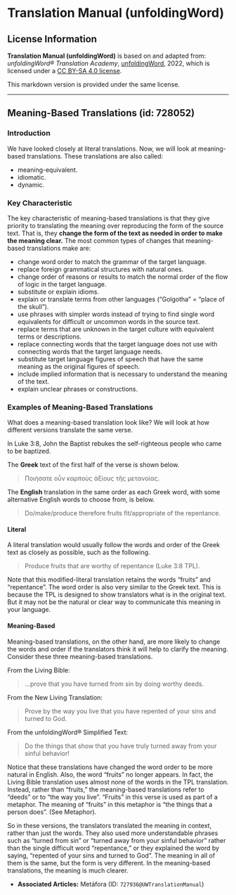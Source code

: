 # Translation Manual (unfoldingWord)

## License Information

**Translation Manual (unfoldingWord)** is based on and adapted from: _unfoldingWord® Translation Academy_, [unfoldingWord](https://unfoldingword.org/utw), 2022, which is licensed under a [CC BY-SA 4.0 license](https://creativecommons.org/licenses/by-sa/4.0/legalcode.en).

This markdown version is provided under the same license.



--------------------------------

## Meaning-Based Translations (id: 728052)

### Introduction

We have looked closely at literal translations. Now, we will look at meaning\-based translations. These translations are also called:

* meaning\-equivalent.
* idiomatic.
* dynamic.

### Key Characteristic

The key characteristic of meaning\-based translations is that they give priority to translating the meaning over reproducing the form of the source text. That is, they **change the form of the text as needed in order to make the meaning clear.** The most common types of changes that meaning\-based translations make are:

* change word order to match the grammar of the target language.
* replace foreign grammatical structures with natural ones.
* change order of reasons or results to match the normal order of the flow of logic in the target language.
* substitute or explain idioms.
* explain or translate terms from other languages (“Golgotha” \= “place of the skull”).
* use phrases with simpler words instead of trying to find single word equivalents for difficult or uncommon words in the source text.
* replace terms that are unknown in the target culture with equivalent terms or descriptions.
* replace connecting words that the target language does not use with connecting words that the target language needs.
* substitute target language figures of speech that have the same meaning as the original figures of speech.
* include implied information that is necessary to understand the meaning of the text.
* explain unclear phrases or constructions.

### Examples of Meaning\-Based Translations

What does a meaning\-based translation look like? We will look at how different versions translate the same verse.

In Luke 3:8, John the Baptist rebukes the self\-righteous people who came to be baptized.

The **Greek** text of the first half of the verse is shown below.

> Ποιήσατε οὖν καρποὺς ἀξίους τῆς μετανοίας.

The **English** translation in the same order as each Greek word, with some alternative English words to choose from, is below.

> Do/make/produce therefore fruits fit/appropriate of the repentance.

#### Literal

A literal translation would usually follow the words and order of the Greek text as closely as possible, such as the following.

> Produce fruits that are worthy of repentance (Luke 3:8 TPL).

Note that this modified\-literal translation retains the words “fruits” and “repentance”. The word order is also very similar to the Greek text. This is because the TPL is designed to show translators what is in the original text. But it may not be the natural or clear way to communicate this meaning in your language.

#### Meaning\-Based

Meaning\-based translations, on the other hand, are more likely to change the words and order if the translators think it will help to clarify the meaning. Consider these three meaning\-based translations.

From the Living Bible:

> …prove that you have turned from sin by doing worthy deeds.

From the New Living Translation:

> Prove by the way you live that you have repented of your sins and turned to God.

From the unfoldingWord® Simplified Text:

> Do the things that show that you have truly turned away from your sinful behavior!

Notice that these translations have changed the word order to be more natural in English. Also, the word “fruits” no longer appears. In fact, the Living Bible translation uses almost none of the words in the TPL translation. Instead, rather than “fruits,” the meaning\-based translations refer to “deeds” or to “the way you live”. “Fruits” in this verse is used as part of a metaphor. The meaning of “fruits” in this metaphor is “the things that a person does”. (See Metaphor).

So in these versions, the translators translated the meaning in context, rather than just the words. They also used more understandable phrases such as “turned from sin” or “turned away from your sinful behavior” rather than the single difficult word “repentance,” or they explained the word by saying, “repented of your sins and turned to God”. The meaning in all of them is the same, but the form is very different. In the meaning\-based translations, the meaning is much clearer.

* **Associated Articles:** Metáfora (ID: `727936@UWTranslationManual`)

